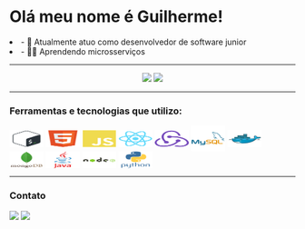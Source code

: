 # Olá meu nome é Guilherme!

<div align="center">
  <div align="left" style="display: inline_block">
    <li>- 🔭 Atualmente atuo como desenvolvedor de software junior</li>
    <li>- 👨‍💻 Aprendendo microsserviços</a></li>
  </div>
</div>

---

<div align="center">
  <img height="180em" src="https://github-readme-stats.vercel.app/api?username=guicouto90&show_icons=true&theme=dracula&include_all_commits=true&count_private=true&icon_color=2FC18C&title_color=2FC18C&bg_color=1A1D21"/>
  <img height="180em" src="https://github-readme-stats.vercel.app/api/top-langs/?username=guicouto90&layout=compact&langs_count=7&theme=dracula&title_color=2FC18C&bg_color=1A1D21"/>
</div>

---

### Ferramentas e tecnologias que utilizo:

<div>
  <img align="center" alt="bash" height="30" width="60" src="https://raw.githubusercontent.com/devicons/devicon/master/icons/bash/bash-original.svg">
  <img align="center" alt="HTML" height="30" width="60" src="https://raw.githubusercontent.com/devicons/devicon/master/icons/html5/html5-original.svg">
  <img align="center" alt="Js" height="30" width="60" src="https://raw.githubusercontent.com/devicons/devicon/master/icons/javascript/javascript-plain.svg">
  <img align="center" alt="React" height="30" width="60" src="https://raw.githubusercontent.com/devicons/devicon/master/icons/react/react-original.svg">
  <img align="center" alt="redux" height="30" width="60" src="https://raw.githubusercontent.com/devicons/devicon/master/icons/redux/redux-original.svg">
  <img align="center" alt="mysql" height="45" width="60" src="https://raw.githubusercontent.com/devicons/devicon/master/icons/mysql/mysql-original-wordmark.svg">
  <img align="center" alt="Docker" height="30" width="60" src="https://raw.githubusercontent.com/devicons/devicon/master/icons/docker/docker-original.svg">
  <img align="center" alt="mongodb" height="30" width="60" src="https://raw.githubusercontent.com/devicons/devicon/master/icons/mongodb/mongodb-original-wordmark.svg">
  <img align="center" alt="mongodb" height="30" width="60" src="https://raw.githubusercontent.com/devicons/devicon/master/icons/java/java-original-wordmark.svg">
  <img align="center" alt="mongodb" height="30" width="60" src="https://raw.githubusercontent.com/devicons/devicon/master/icons/nodejs/nodejs-original-wordmark.svg">
   <img align="center" alt="mongodb" height="30" width="60" src="https://raw.githubusercontent.com/devicons/devicon/master/icons/python/python-original-wordmark.svg">
</div>

---

### Contato

<div>
  <a href="https://www.linkedin.com/in/guicouto90/" target="_blank"><img src="https://img.shields.io/badge/-LinkedIn-%230077B5?style=for-the-badge&logo=linkedin&logoColor=white" target="_blank"></a> 
  <a href = "mailto:gui.couto1990@gmail.com"><img src="https://img.shields.io/badge/-Gmail-%23333?style=for-the-badge&logo=gmail&logoColor=white" target="_blank"></a>  
</div>

